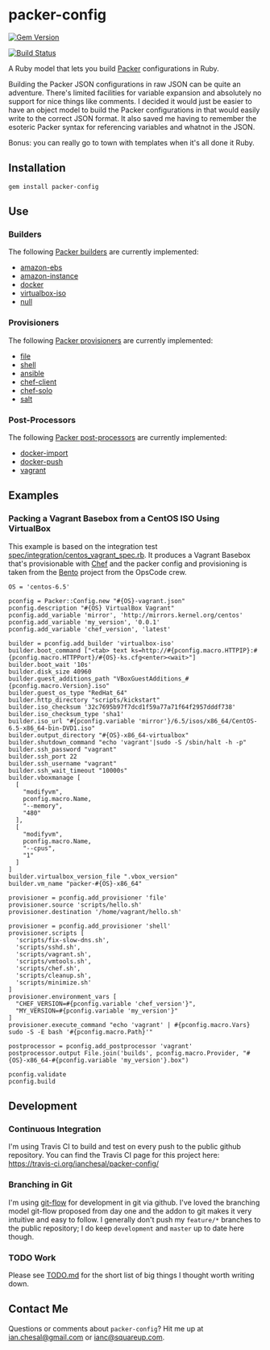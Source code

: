 # packer-config

[![Gem Version](https://badge.fury.io/rb/packer-config.svg)](http://badge.fury.io/rb/packer-config)

[![Build Status](https://travis-ci.org/ianchesal/packer-config.svg?branch=master)](https://travis-ci.org/ianchesal/packer-config)

A Ruby model that lets you build [Packer](http://packer.io) configurations in Ruby.

Building the Packer JSON configurations in raw JSON can be quite an adventure.
There's limited facilities for variable expansion and absolutely no support for
nice things like comments. I decided it would just be easier to have an object
model to build the Packer configurations in that would easily write to the
correct JSON format. It also saved me having to remember the esoteric Packer
syntax for referencing variables and whatnot in the JSON.

Bonus: you can really go to town with templates when it's all done it Ruby.

## Installation

    gem install packer-config

## Use

### Builders

The following [Packer builders](http://www.packer.io/docs/templates/builders.html) are currently implemented:

* [amazon-ebs](http://www.packer.io/docs/builders/amazon-ebs.html)
* [amazon-instance](http://www.packer.io/docs/builders/amazon-instance.html)
* [docker](http://www.packer.io/docs/builders/docker.html)
* [virtualbox-iso](http://www.packer.io/docs/builders/virtualbox-iso.html)
* [null](https://www.packer.io/docs/builders/null.html)

### Provisioners

The following [Packer provisioners](http://www.packer.io/docs/templates/provisioners.html) are currently implemented:

* [file](http://www.packer.io/docs/provisioners/file.html)
* [shell](http://www.packer.io/docs/provisioners/shell.html)
* [ansible](https://www.packer.io/docs/provisioners/ansible-local.html)
* [chef-client](https://www.packer.io/docs/provisioners/chef-client.html)
* [chef-solo](https://www.packer.io/docs/provisioners/chef-solo.html)
* [salt](https://www.packer.io/docs/provisioners/salt-masterless.html)

### Post-Processors

The following [Packer post-processors](http://www.packer.io/docs/templates/post-processors.html) are currently implemented:

* [docker-import](http://www.packer.io/docs/post-processors/docker-import.html)
* [docker-push](http://www.packer.io/docs/post-processors/docker-push.html)
* [vagrant](http://www.packer.io/docs/post-processors/vagrant.html)

## Examples

### Packing a Vagrant Basebox from a CentOS ISO Using VirtualBox

This example is based on the integration test [spec/integration/centos_vagrant_spec.rb](spec/integration/centos_vagrant_spec.rb). It produces a Vagrant Basebox that's provisionable with [Chef](http://www.getchef.com/) and the packer config and provisioning is taken from the [Bento](https://github.com/opscode/bento) project from the OpsCode crew.

    OS = 'centos-6.5'

    pconfig = Packer::Config.new "#{OS}-vagrant.json"
    pconfig.description "#{OS} VirtualBox Vagrant"
    pconfig.add_variable 'mirror', 'http://mirrors.kernel.org/centos'
    pconfig.add_variable 'my_version', '0.0.1'
    pconfig.add_variable 'chef_version', 'latest'

    builder = pconfig.add_builder 'virtualbox-iso'
    builder.boot_command ["<tab> text ks=http://#{pconfig.macro.HTTPIP}:#{pconfig.macro.HTTPPort}/#{OS}-ks.cfg<enter><wait>"]
    builder.boot_wait '10s'
    builder.disk_size 40960
    builder.guest_additions_path "VBoxGuestAdditions_#{pconfig.macro.Version}.iso"
    builder.guest_os_type "RedHat_64"
    builder.http_directory "scripts/kickstart"
    builder.iso_checksum '32c7695b97f7dcd1f59a77a71f64f2957dddf738'
    builder.iso_checksum_type 'sha1'
    builder.iso_url "#{pconfig.variable 'mirror'}/6.5/isos/x86_64/CentOS-6.5-x86_64-bin-DVD1.iso"
    builder.output_directory "#{OS}-x86_64-virtualbox"
    builder.shutdown_command "echo 'vagrant'|sudo -S /sbin/halt -h -p"
    builder.ssh_password "vagrant"
    builder.ssh_port 22
    builder.ssh_username "vagrant"
    builder.ssh_wait_timeout "10000s"
    builder.vboxmanage [
      [
        "modifyvm",
        pconfig.macro.Name,
        "--memory",
        "480"
      ],
      [
        "modifyvm",
        pconfig.macro.Name,
        "--cpus",
        "1"
      ]
    ]
    builder.virtualbox_version_file ".vbox_version"
    builder.vm_name "packer-#{OS}-x86_64"

    provisioner = pconfig.add_provisioner 'file'
    provisioner.source 'scripts/hello.sh'
    provisioner.destination '/home/vagrant/hello.sh'

    provisioner = pconfig.add_provisioner 'shell'
    provisioner.scripts [
      'scripts/fix-slow-dns.sh',
      'scripts/sshd.sh',
      'scripts/vagrant.sh',
      'scripts/vmtools.sh',
      'scripts/chef.sh',
      'scripts/cleanup.sh',
      'scripts/minimize.sh'
    ]
    provisioner.environment_vars [
      "CHEF_VERSION=#{pconfig.variable 'chef_version'}",
      "MY_VERSION=#{pconfig.variable 'my_version'}"
    ]
    provisioner.execute_command "echo 'vagrant' | #{pconfig.macro.Vars} sudo -S -E bash '#{pconfig.macro.Path}'"

    postprocessor = pconfig.add_postprocessor 'vagrant'
    postprocessor.output File.join('builds', pconfig.macro.Provider, "#{OS}-x86_64-#{pconfig.variable 'my_version'}.box")

    pconfig.validate
    pconfig.build

## Development

### Continuous Integration

I'm using Travis CI to build and test on every push to the public github repository. You can find the Travis CI page for this project here: https://travis-ci.org/ianchesal/packer-config/

### Branching in Git

I'm using [git-flow](http://nvie.com/posts/a-successful-git-branching-model/) for development in git via github. I've loved the branching model git-flow proposed from day one and the addon to git makes it very intuitive and easy to follow. I generally don't push my `feature/*` branches to the public repository; I do keep `development` and `master` up to date here though.

### TODO Work

Please see [TODO.md](TODO.md) for the short list of big things I thought worth writing down.

## Contact Me

Questions or comments about `packer-config`? Hit me up at ian.chesal@gmail.com or ianc@squareup.com.
